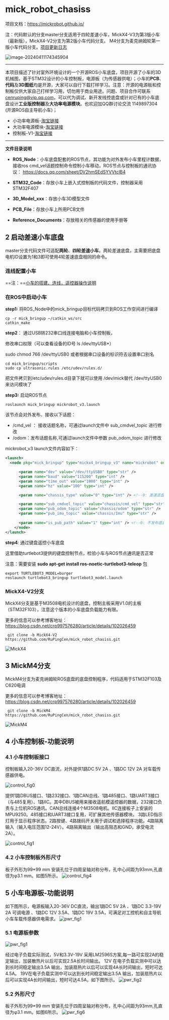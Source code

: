 # mick_robot_chasiss

项目文档：https://mickrobot.github.io/ 

注：代码默认的分支master分支适用于四轮差速小车，MickX4-V3为第3版小车（最新版），MickX4-V2分支为第2版小车代码分支。 M4分支为麦克纳姆轮第一版小车代码分支。[项目更新日志](https://github.com/RuPingCen/mick_robot_chasiss/tree/master/更新日志.md)

![image-20240411174345904](README.assets/image-20240411174345904.png)

------------------------------------------------------------------------------------------

本项目描述了针对室外环境设计的一个开源ROS小车底盘，项目开源了小车的3D机械图，基于STM32设计的小车控制板，电源板（为传感器供电）；小车的**PCB**、**代码**及**3D图纸**均是开源，大家可以自行下载打样学习。注意：开源的电源板和控制板仅供大家自己打样学习用，切勿用于商业用途。问题、项目合作可联系 cenruping@vip.qq.com，可以代为调试、新开发线控底盘或针对已有的小车底盘设计**工业版控制器**及**大功率电源模块**。也欢迎加QQ群讨论交流  1149897304 (开源ROS自主导航小车)；

- 小功率电源板-[淘宝链接](https://item.taobao.com/item.htm?spm=2013.1.w4023-18698948782.10.3cd752e6AWcwLT&id=702856225631)
- 大功率电源模块-[淘宝链接](https://item.taobao.com/item.htm?spm=a213gs.success.result.1.5ac34831gMQFX4&id=746778756080)
- 控制板-V1-[淘宝链接](https://item.taobao.com/item.htm?spm=2013.1.w4023-18698948782.7.5ec21803wgmf68&id=649231129557)

------------------------------------------------------------------------------------------

**文件目录说明**

- **ROS_Node**：小车底盘配套的ROS节点，其功能为对外发布小车里程计数据，接收ros cmd_vel话题控制命令控制小车移动，ROS节点与控制板的通讯协议：  https://docs.qq.com/sheet/DV2hmSEdSYVVtclB4 

- **STM32_Code**：存放小车上嵌入式控制板的代码文件，控制器采用STM32F407

- **3D_Model_xxx**：存放小车3D模型文件

- **PCB_File**：存放小车上所用PCB文件

- **Reference_Documents**：存放相关的传感器的使用手册等

  

## 2 启动差速小车底盘
master分支代码文件可适配**两轮**、**四轮差速小车**。两轮差速底盘，主需要把底盘电机ID设置为1和3即可使用4轮差速底盘相同的命令。

###  连线配置小车

==注：==[小车的搭建、连线，遥控器操作说明](https://github.com/RuPingCen/mick_robot_chasiss/tree/master/小车组装说明.md) 

### 在ROS中启动小车

**step1:** 将ROS_Node中的mick_bringup目标代码拷贝到ROS工作空间进行编译

```shell
cp -r mick_bringup ~/catkin_ws/src
catkin_make
```

**step2**： 通过USB转232串口线连接电脑和小车控制板，

修改串口权限（可以查看设备的ID号 ls /dev/ttyUSB*）

sudo chmod 766 /dev/ttyUSB0
 或者根据串口设备的标识符去设置串口别名

```
cd mick_bringup/scripts
sudo cp ultrasonic.rules /etc/udev/rules.d/
```

把文件拷贝到/etc/udev/rules.d目录下就可以使用 /dev/mick替代 /dev/ttyUSB0 来访问模块了

**step3:** 启动ROS节点

```shell
roslaunch mick_bringup mickrobot_v3.launch
```

该节点会对外发布、接收以下话题：

- /cmd_vel  ： 接收话题名称，可通过launch文件中 sub_cmdvel_topic 进行修改
- /odom：发布话题名称,可通过launch文件中参数  pub_odom_topic  进行修改

mickrobot_v3 launch文件内容如下：

```xml
<launch>
  <node pkg="mick_bringup" type="mickx4_bringup_v3" name="mickrobot" output="screen">

	  <param name="dev" value="/dev/ttyUSB0" type="str" />
	  <param name="baud" value="115200" type="int" />
	  <param name="time_out" value="1000" type="int" />
	  <param name="hz" value="100" type="int" />

	  <param name="chassis_type" value="0" type="int" /> <!--0: 差速底盘  1: 麦克纳姆轮底盘 2:阿卡曼转向  3全向-->

	  <param name="sub_cmdvel_topic" value="chassis/cmd_vel" type="str" />
	  <param name="pub_odom_topic" value="chassis/odom" type="str" />
	  <param name="pub_imu_topic" value="chassis/Imu" type="str" />
	  
	  <param name="is_pub_path" value="1" type="int" /> <!--0: 不发布底盘轨迹  1: 发布 -->
	</node>
</launch>
```

**step4**: 通过键盘遥控小车底盘

这里借助turtlebot3提供的键盘控制节点，检验小车与ROS节点通讯是否正常

注意：需要安装  **sudo apt-get install ros-noetic-turtlebot3-teleop** 包

```shell
export TURTLEBOT3_MODEL=burger
roslaunch turtlebot3_bringup turtlebot3_model.launch
```

###  MickX4-V2分支

MickX4分支是基于M3508电机设计的底盘，控制主板采用V1.0的主板（STM32F103），注意这个版本的小车底盘负载能力有限。

更多的信息可以参考博客地址：https://blog.csdn.net/crp997576280/article/details/102026459

```
 git clone -b MickX4-V2 https://github.com/RuPingCen/mick_robot_chasiss.git
```



![MickX4](Reference_Documents/figure/mickx4-v2.png)

## 3 MickM4分支
MickM4分支为麦克纳姆轮ROS底盘的底盘控制程序，代码适用于STM32F103及C620电调

更多的信息可以参考博客地址：https://blog.csdn.net/crp997576280/article/details/102026459

```
 git clone -b MickM4 https://github.com/RuPingCen/mick_robot_chasiss.git
```
![MickM4](https://raw.githubusercontent.com/RuPingCen/blog/master/mick_robot_chasiss/fig/MickM4.png)

## 4 小车控制板-功能说明

### 4.1 小车控制板接口

控制板输入20-36V DC直流，对外提供1路DC 5V 2A 、1路DC 12V 2A 对车载传感器供电。

![control_fig0](https://raw.githubusercontent.com/RuPingCen/blog/master/mick_robot_chasiss/fig/control_fig0.png)

提供1路DBUS接口、1路232接口、1路CAN总线、1路485接口、1路UART3接口（与485复用）、1路IIC。其中DBUS被用来接收遥航模遥控器的数据，232接口负责与上位机ROS通讯。CAN总线连接4个M3508电机。IIC连接板子上安装的MPU9250。485接口和UART3接口复用，可扩展其他传感器模块。
3路LED指示灯用于显示程序状态。2路按键、4路拨码开关用于调试和选择程序功能。4路隔离输入（输入电压范围12-24V）。4路隔离输出（输出高阻态和GND，承受电流2A）。

![control_fig1](https://raw.githubusercontent.com/RuPingCen/blog/master/mick_robot_chasiss/fig/control_fig1.png)

### 4.2 小车控制板外形尺寸

板子外形为99*99 mm 安装孔位于四周呈轴对称分布，孔中心间距为93mm,孔直径为φ3.1 mm。如图5所示。
![control_fig4](https://raw.githubusercontent.com/RuPingCen/blog/master/mick_robot_chasiss/fig/control_fig4.png)


## 5 小车电源板-功能说明
如下图所示，电源板输入20-36V DC直流，输出1路DC 5V 2A 、1路DC 3.3-19V 2A 可调电源 、1路DC 12V 3.5A、1路DC 19V 3.5A，可满足对工控机和自主导航小车车载传感器供电需求。
![pwr_fig1](https://raw.githubusercontent.com/RuPingCen/blog/master/mick_robot_chasiss/fig/pwr_fig1.png)

### 5.1 电源板参数

![pwr_fig1](https://raw.githubusercontent.com/RuPingCen/blog/master/mick_robot_chasiss/fig/pwr_fig3.png)

经过电子负载实际测试，5V和3.3V-19V 采用LM2596S方案,每一路可实现2A的稳定输出，加装散热片以后可实现2.5A长时间输出。
12V 在电子负载实测中可以达到长时间稳定输出3.5A 输出，加装扇热片以后可以实现4A长时间输出，短时可达4.5A。
19V在电子负载实测中可以达到长时间稳定输出3.5A 输出，加装扇热片以后可以实现4A长时间输出，短时可达4.5A，如下图所示。
![pwr_fig2](https://raw.githubusercontent.com/RuPingCen/blog/master/mick_robot_chasiss/fig/pwr_fig2.png)

### 5.2 外形尺寸
板子外形为99*99 mm 安装孔位于四周呈轴对称分布，孔中心间距为93mm,孔直径为φ3.1 mm。如图6所示。
![pwr_fig6](https://raw.githubusercontent.com/RuPingCen/blog/master/mick_robot_chasiss/fig/pwr_fig6.png)
